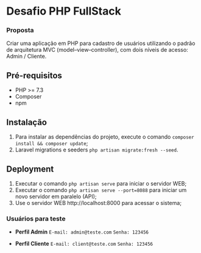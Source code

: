 # Desafio PHP FullStack

### Proposta
Criar uma aplicação em PHP para cadastro de usuários utilizando o padrão de arquitetura MVC (model–view–controller), com dois níveis de acesso: Admin / Cliente.

## Pré-requisitos
 - PHP >= 7.3
 - Composer
 - npm

## Instalação
1. Para instalar as dependências do projeto, execute o comando `composer install && composer update`;
2. Laravel migrations e seeders `php artisan migrate:fresh --seed`.

## Deployment
 1. Executar o comando `php artisan serve` para iniciar o servidor WEB;
 2. Executar o comando `php artisan serve --port=8088` para iniciar um novo servidor em paralelo (API);
 3. Use o servidor WEB http://localhost:8000 para acessar o sistema;

### Usuários para teste
 - **Perfil Admin**
``E-mail: admin@teste.com``
``Senha: 123456``

 - **Perfil Cliente**
``E-mail: client@teste.com``
``Senha: 123456``
